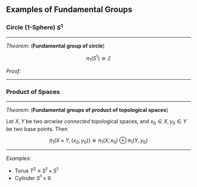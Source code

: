 ## Examples of Fundamental Groups

### Circle (1-Sphere) $S^1$

----

*Theorem*: (**Fundamental group of circle**)

$$ \pi_1(S^1) \cong \mathbb{Z}$$

*Proof*: 

----

### Product of Spaces

----

*Theorem*: (**Fundamental groups of product of topological spaces**)

Let $X, Y$ be two *arcwise connected* topological spaces, and $x_0 \in X, y_0 \in Y$ be two base points. Then

$$
\pi_1(X \times Y, (x_0,y_0)) \cong
\pi_1(X, x_0) \oplus \pi_1(Y, y_0)
$$

----

*Examples*:

- Torus $T^2 \equiv S^1 \times S^1$
- Cylinder $S^1 \times \mathbb{R}$